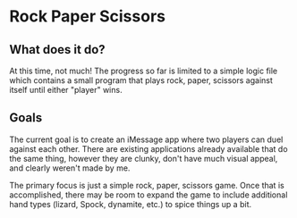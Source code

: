 # Rock Paper Scissors

## What does it do?
At this time, not much! The progress so far is limited to a simple logic file which contains a small program that plays rock, paper, scissors against itself until either "player" wins.

## Goals
The current goal is to create an iMessage app where two players can duel against each other. There are existing applications already available that do the same thing, however they are clunky, don't have much visual appeal, and clearly weren't made by me.

The primary focus is just a simple rock, paper, scissors game. Once that is accomplished, there may be room to expand the game to include additional hand types (lizard, Spock, dynamite, etc.) to spice things up a bit.
